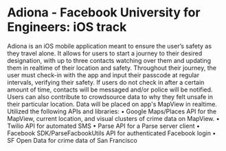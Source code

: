 # Adiona - Facebook University for Engineers: iOS track
Adiona is an iOS mobile application meant to ensure the user’s safety as they travel alone. It allows for users to start a 
journey to their desired designation, with up to three contacts watching over them and updating them in realtime of their 
location and safety. Throughout their journey, the user must check-in with the app and input their passcode at regular 
intervals, verifying their safety. If users do not check in after a certain amount of time, contacts will be messaged 
and/or police will be notified. Users can also contribute to crowdsource data to why they felt unsafe in their 
particular location. Data will be placed on app's MapView in realtime. Utilized the following APIs and libraries:
• Google Maps/Places API for the MapView, current location, and visual clusters of crime data on MapView.
• Twilio API for automated SMS 
• Parse API for a Parse server client
• Facebook SDK/ParseFacbookUtils API for authenticated Facebook login
• SF Open Data for crime data of San Francisco

